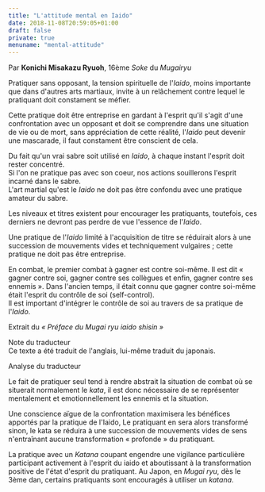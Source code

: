 ```yaml
---
title: "L'attitude mental en Iaido"
date: 2018-11-08T20:59:05+01:00
draft: false
private: true
menuname: "mental-attitude"
---
```


Par **Konichi Misakazu Ryuoh**, 16ème *Soke* du *Mugairyu* 

Pratiquer sans opposant, la tension spirituelle de l'*Iaido*, moins importante que dans d'autres arts martiaux, invite à un relâchement contre lequel le pratiquant doit constament se méfier.  

Cette pratique doit être entreprise en gardant à l'esprit qu'il s'agit d'une confrontation avec un opposant et doit se comprendre dans une situation de vie ou de mort, sans appréciation de cette réalité, l'*Iaido* peut devenir une mascarade, il faut constament être conscient de cela.

Du fait qu'un vrai sabre soit utilisé en *Iaido*, à chaque instant l'esprit doit rester concentré.  
Si l'on ne pratique pas avec son coeur, nos actions souillerons l'esprit incarné dans le sabre.  
L'art martial qu'est le *Iaido* ne doit pas être confondu avec une pratique amateur du sabre.

Les niveaux et titres existent pour encourager les pratiquants, toutefois, ces derniers ne devront pas perdre de vue l'essence de l'*Iaido*.

Une pratique de l'*Iaido* limité à l'acquisition de titre se réduirait alors à une succession de mouvements vides et techniquement vulgaires ;  cette pratique ne doit pas être entreprise.

En combat, le premier combat à gagner est contre soi-même. Il est dit « gagner contre soi, gagner contre ses collègues et enfin, gagner contre ses ennemis ». Dans l'ancien temps, il était connu que gagner contre soi-même était l'esprit du contrôle de soi (self-control).  
Il est important d'intégrer le contrôle de soi au travers de sa pratique de l'*Iaido*.

Extrait du *« Préface du Mugai ryu iaido shisin »*

Note du traducteur  
Ce texte a été traduit de l'anglais, lui-même traduit du japonais.

Analyse du traducteur

Le fait de pratiquer seul tend à rendre abstrait la situation de combat où se situerait normalement le *kata*, il est donc nécessaire de se représenter mentalement et emotionnellement les ennemis et la situation.

Une conscience aïgue de la confrontation maximisera les bénéfices apportés par la pratique de l'Iaido, Le pratiquant en sera alors transformé sinon, le kata se réduira à une succession de mouvements vides de sens n'entraînant aucune transformation « profonde » du pratiquant. 

La pratique avec un *Katana* coupant engendre une vigilance particulière participant activement à l'esprit du iaido et aboutissant à la transformation positive de l'état d'esprit du pratiquant.
Au Japon, en *Mugai ryu*, dès le 3ème dan, certains pratiquants sont encouragés à utiliser un *katana*.
